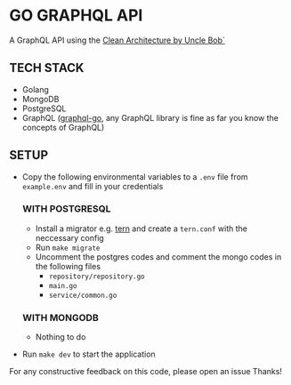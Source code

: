 # GO GRAPHQL API

A GraphQL API using the [Clean Architecture by Uncle Bob`](https://blog.cleancoder.com/uncle-bob/2012/08/13/the-clean-architecture.html)

## TECH STACK

- Golang
- MongoDB
- PostgreSQL
- GraphQL ([graphql-go](https://github.com/graphql-go/graphql), any GraphQL library is fine as far you know the concepts of GraphQL)

## SETUP

- Copy the following environmental variables to a `.env` file from `example.env` and fill in your credentials

  ### WITH POSTGRESQL

  - Install a migrator e.g. [tern](https://github.com/jackc/tern) and create a `tern.conf` with the neccessary config
  - Run `make migrate`
  - Uncomment the postgres codes and comment the mongo codes in the following files
    - `repository/repository.go`
    - `main.go`
    - `service/common.go`

  ### WITH MONGODB

  - Nothing to do

- Run `make dev` to start the application

For any constructive feedback on this code, please open an issue Thanks!
